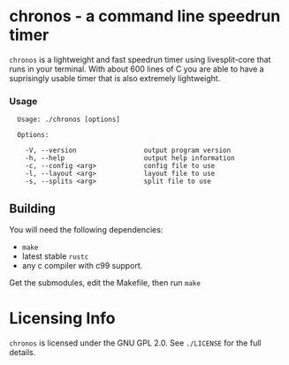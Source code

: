 # chronos - a command line speedrun timer

`chronos` is a lightweight and fast speedrun timer using livesplit-core
that runs in your terminal. With about 600 lines of C you are able to have a
suprisingly usable timer that is also extremely lightweight.

### Usage

```
  Usage: ./chronos [options]

  Options:

    -V, --version                 output program version
    -h, --help                    output help information
    -c, --config <arg>            config file to use
    -l, --layout <arg>            layout file to use
    -s, --splits <arg>            split file to use
```

## Building

You will need the following dependencies:

* `make`
* latest stable `rustc`
* any c compiler with c99 support.

Get the submodules, edit the Makefile, then run `make`

# Licensing Info

`chronos` is licensed under the GNU GPL 2.0. See `./LICENSE` for the full
details.
